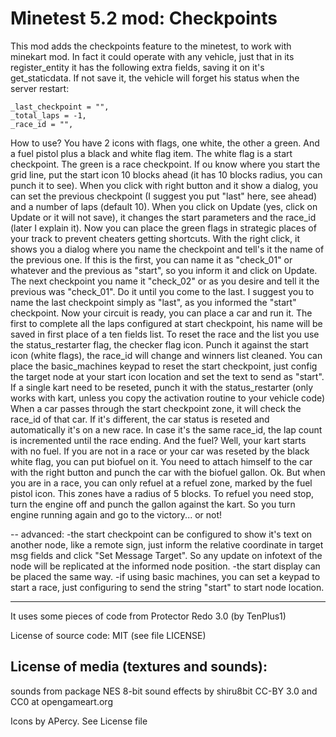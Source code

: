Minetest 5.2 mod: Checkpoints
========================================

This mod adds the checkpoints feature to the minetest, to work with minekart mod. In fact it could operate with any vehicle, just that in its register_entity it has the following extra fields, saving it on it's get_staticdata. If not save it, the vehicle will forget his status when the server restart:

    _last_checkpoint = "",
    _total_laps = -1,
    _race_id = "",


How to use?
You have 2 icons with flags, one white, the other a green. And a fuel pistol plus a black and white flag item. The white flag is a start checkpoint. The green is a race checkpoint. If ou know where you start the grid line, put the start icon 10 blocks ahead (it has 10 blocks radius, you can punch it to see). When you click with right button and it show a dialog, you can set the previous checkpoint (I suggest you put "last" here, see ahead) and a number of laps (default 10). When you click on Update (yes, click on Update or it will not save), it changes the start parameters and the race_id (later I explain it).
Now you can place the green flags in strategic places of your track to prevent cheaters getting shortcuts. With the right click, it shows you a dialog where you name the checkpoint and tell's it the name of the previous one. If this is the first, you can name it as "check_01" or whatever and the previous as "start", so you inform it and click on Update. The next checkpoint you name it "check_02" or as you desire and tell it the previous was "check_01". Do it until you come to the last. I suggest you to name the last checkpoint simply as "last", as you informed the "start" checkpoint. Now your circuit is ready, you can place a car and run it. The first to complete all the laps configured at start checkpoint, his name will be saved in first place of a ten fields list. To reset the race and the list you use the status_restarter flag, the checker flag icon. Punch it against the start icon (white flags), the race_id will change and winners list cleaned. You can place the basic_machines keypad to reset the start checkpoint, just config the target node at your start icon location and set the text to send as "start".
If a single kart need to be reseted, punch it with the status_restarter (only works with kart, unless you copy the activation routine to your vehicle code)
When a car passes through the start checkpoint zone, it will check the race_id of that car. If it's different, the car status is reseted and automatically it's on a new race. In case it's the same race_id, the lap count is incremented until the race ending.
And the fuel? Well, your kart starts with no fuel. If you are not in a race or your car was reseted by the black white flag, you can put biofuel on it. You need to attach himself to the car with the right button and punch the car with the biofuel gallon. Ok. But when you are in a race, you can only refuel at a refuel zone, marked by the fuel pistol icon. This zones have a radius of 5 blocks. To refuel you need stop, turn the engine off and punch the gallon against the kart. So you turn engine running again and go to the victory... or not!

-- advanced:
-the start checkpoint can be configured to show it's text on another node, like a remote sign, just inform the relative coordinate in target msg fields and click "Set Message Target". So any update on infotext of the node will be replicated at the informed node position.
-the start display can be placed the same way.
-if using basic machines, you can set a keypad to start a race, just configuring to send the string "start" to start node location.

-----------------------
It uses some pieces of code from Protector Redo 3.0 (by TenPlus1)

License of source code:
MIT (see file LICENSE) 

License of media (textures and sounds):
---------------------------------------
sounds from package NES 8-bit sound effects by shiru8bit CC-BY 3.0 and CC0 at opengameart.org

Icons by APercy. See License file

